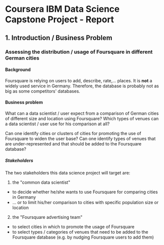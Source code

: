 # Coursera IBM Data Science Capstone Project - Report

## 1. Introduction / Business Problem

### Assessing the distribution / usage of Foursquare in different German cities

#### Background
Foursquare is relying on users to add, describe, rate,... places.
It is **not** a widely used service in Germany.
Therefore, the database is probably not as big as some competitors' databases.

#### Business problem

What can a data scientist / user expect from a comparison of German cities of different size and location using Foursquare?
Which types of venues can a data scientist / user use for his comparison at all?

Can one identify cities or clusters of cities for promoting the use of Foursquare to widen the user base?
Can one identify types of venues that are under-represented and that should be added to the Foursquare database?

##### Stakeholders

The two stakeholders this data science project will target are:

1. the "common data scientist"
  * to decide whether he/she wants to use Foursquare for comparing cities in Germany
  * ... or to limit his/her comparison to cities with specific population size or location
  
2. the "Foursquare advertising team"
  * to select cities in which to promote the usage of Foursquare
  * to select types / categories of venues that need to be added to the Foursquare database (e.g. by nudging Foursquare users to add them)
